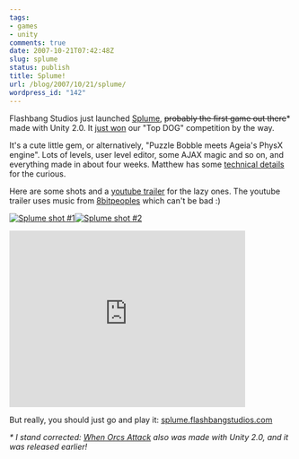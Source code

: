 ```yaml
---
tags:
- games
- unity
comments: true
date: 2007-10-21T07:42:48Z
slug: splume
status: publish
title: Splume!
url: /blog/2007/10/21/splume/
wordpress_id: "142"
---
```


Flashbang Studios just launched [Splume](http://splume.flashbangstudios.com/), <del>probably the first game out there</del>* made with Unity 2.0. It [just won](http://forum.unity3d.com/viewtopic.php?t=7197) our "Top DOG" competition by the way.

It's a cute little gem, or alternatively, "Puzzle Bobble meets Ageia's PhysX engine". Lots of levels, user level editor, some AJAX magic and so on, and everything made in about four weeks. Matthew has some [technical details](http://forum.unity3d.com/viewtopic.php?t=7302) for the curious.

Here are some shots and a [youtube trailer](http://youtube.com/watch?v=0VuB2XFMHk8) for the lazy ones. The youtube trailer uses music from [8bitpeoples](http://www.8bitpeoples.com/) which can't be bad :)

[![Splume shot #1](http://aras-p.info/blog/wp-content/uploads/2007/10/splume_teaser_1.jpg)](http://aras-p.info/blog/wp-content/uploads/2007/10/splume_teaser_1.jpg)[![Splume shot #2](http://aras-p.info/blog/wp-content/uploads/2007/10/splume_teaser_2.jpg)](http://aras-p.info/blog/wp-content/uploads/2007/10/splume_teaser_2.jpg)


<iframe width="420" height="315" src="http://www.youtube.com/embed/0VuB2XFMHk8" frameborder="0" allowfullscreen></iframe>


But really, you should just go and play it: [splume.flashbangstudios.com](http://splume.flashbangstudios.com/)

_* I stand corrected: [When Orcs Attack](http://www.mrjoy.com/games/6) also was made with Unity 2.0, and it was released earlier!_
